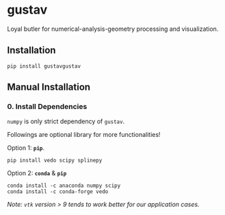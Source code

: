 # gustav
Loyal butler for numerical-analysis-geometry processing and visualization.

## Installation
```
pip install gustavgustav
```

## Manual Installation
### 0. Install Dependencies
`numpy` is only strict dependency of `gustav`.  

Followings are optional library for more functionalities!

Option 1: __`pip`__.
```
pip install vedo scipy splinepy
```
Option 2: __`conda`__ & __`pip`__
```
conda install -c anaconda numpy scipy
conda install -c conda-forge vedo 
```

_Note: `vtk` version > 9 tends to work better for our application cases._
